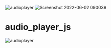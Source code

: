 ![audioplayer](https://user-images.githubusercontent.com/70331215/171547393-683009ff-438e-4c3c-ad11-7360d6c02794.png)
![Screenshot 2022-06-02 090039](https://user-images.githubusercontent.com/70331215/171547404-a29caf52-cda8-405f-8512-3179a5658557.png)
# audio_player_js
![audioplayer](https://user-images.githubusercontent.com/70331215/171547106-7fad9a0c-82ab-4b6a-916e-9c490d286593.png)
